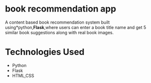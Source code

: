 # book recommendation app
A content based book recommendation system built using*python,**Flask**,where users can enter a book title name and get 5 similar book suggestions along with real book images.

# Technologies Used
* Python
* Flask
* HTML,CSS
  


